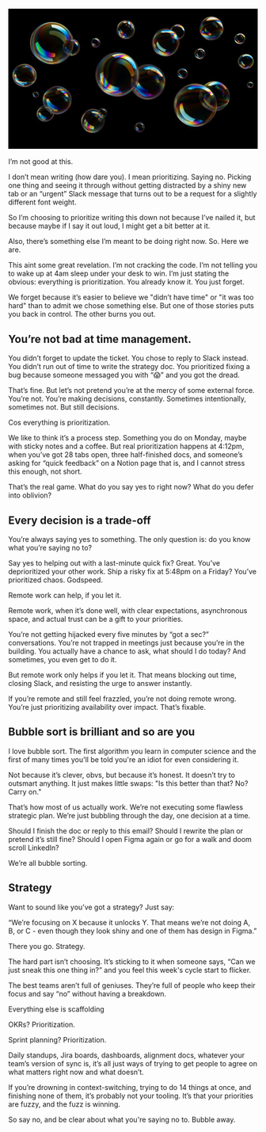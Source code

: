 ![pls](/assets/images/bubbles.jpg)

I’m not good at this.

I don’t mean writing (how dare you). I mean prioritizing. Saying no. Picking one thing and seeing it through without getting distracted by a shiny new tab or an “urgent” Slack message that turns out to be a request for a slightly different font weight.

So I’m choosing to prioritize writing this down not because I’ve nailed it, but because maybe if I say it out loud, I might get a bit better at it.

Also, there’s something else I’m meant to be doing right now. So. Here we are.

This aint some great revelation. I’m not cracking the code. I’m not telling you to wake up at 4am sleep under your desk to win. I’m just stating the obvious: everything is prioritization. You already know it. You just forget.

We forget because it’s easier to believe we "didn’t have time" or "it was too hard" than to admit we chose something else. But one of those stories puts you back in control. The other burns you out.

## You’re not bad at time management.

You didn’t forget to update the ticket. You chose to reply to Slack instead. You didn’t run out of time to write the strategy doc. You prioritized fixing a bug because someone messaged you with “😱” and you got the dread.

That’s fine. But let’s not pretend you’re at the mercy of some external force. You’re not. You’re making decisions, constantly. Sometimes intentionally, sometimes not. But still decisions.

Cos everything is prioritization.

We like to think it’s a process step. Something you do on Monday, maybe with sticky notes and a coffee. But real prioritization happens at 4:12pm, when you’ve got 28 tabs open, three half-finished docs, and someone’s asking for “quick feedback” on a Notion page that is, and I cannot stress this enough, not short.

That’s the real game. What do you say yes to right now? What do you defer into oblivion?

## Every decision is a trade-off

You’re always saying yes to something. The only question is: do you know what you’re saying no to?

Say yes to helping out with a last-minute quick fix? Great. You’ve deprioritized your other work. Ship a risky fix at 5:48pm on a Friday? You’ve prioritized chaos. Godspeed.

Remote work can help, if you let it.

Remote work, when it’s done well, with clear expectations, asynchronous space, and actual trust can be a gift to your priorities.

You’re not getting hijacked every five minutes by “got a sec?” conversations. You’re not trapped in meetings just because you’re in the building. You actually have a chance to ask, what should I do today? And sometimes, you even get to do it.

But remote work only helps if you let it. That means blocking out time, closing Slack, and resisting the urge to answer instantly.

If you’re remote and still feel frazzled, you’re not doing remote wrong. You’re just prioritizing availability over impact. That’s fixable.

## Bubble sort is brilliant and so are you

I love bubble sort. The first algorithm you learn in computer science and the first of many times you'll be told you're an idiot for even considering it.

Not because it’s clever, obvs, but because it’s honest. It doesn’t try to outsmart anything. It just makes little swaps: "Is this better than that? No? Carry on." 

That’s how most of us actually work. We’re not executing some flawless strategic plan. We’re just bubbling through the day, one decision at a time.

Should I finish the doc or reply to this email? Should I rewrite the plan or pretend it’s still fine? Should I open Figma again or go for a walk and doom scroll LinkedIn?

We’re all bubble sorting.

## Strategy

Want to sound like you’ve got a strategy? Just say:

“We’re focusing on X because it unlocks Y. That means we’re not doing A, B, or C - even though they look shiny and one of them has design in Figma.”

There you go. Strategy.

The hard part isn’t choosing. It’s sticking to it when someone says, “Can we just sneak this one thing in?” and you feel this week's cycle start to flicker.

The best teams aren’t full of geniuses. They’re full of people who keep their focus and say “no” without having a breakdown.

Everything else is scaffolding

OKRs? Prioritization.

Sprint planning? Prioritization.

Daily standups, Jira boards, dashboards, alignment docs, whatever your team’s version of sync is, it’s all just ways of trying to get people to agree on what matters right now and what doesn’t.

If you’re drowning in context-switching, trying to do 14 things at once, and finishing none of them, it’s probably not your tooling. It’s that your priorities are fuzzy, and the fuzz is winning.

So say no, and be clear about what you're saying no to. Bubble away.
